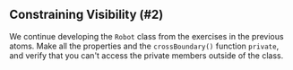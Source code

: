 ## Constraining Visibility (#2)

We continue developing the `Robot` class from the exercises in the previous
atoms. Make all the properties and the `crossBoundary()` function `private`,
and verify that you can't access the private members outside of the class.